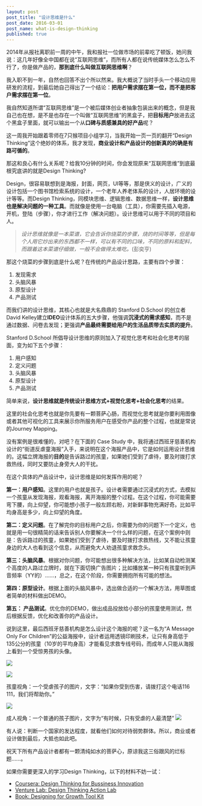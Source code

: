 ```yaml
---
layout: post
post_title: "设计思维是什么"
post_date: 2016-03-01
post_name: what-is-design-thinking
published: true
---
```

2014年从报社离职前一周的中午，我和报社一位做市场的前辈吃了顿饭，她问我说：这几年好像全中国都在说“互联网思维”，而所有人都在说传统媒体怎么怎么不行了，你是做产品的，**那到底什么叫做互联网思维啊**？

我入职不到一年，自然也回答不出个所以然来。我大概说了当时手头一个移动应用研发的流程，到最后她自己得出了一个结论：**把用户需求摆在第一位，而不是把客户需求摆在第一位**。

我自然知道所谓“互联网思维”是一个被后媒体创业者抽象包装出来的概念，但是我自己也在想，是不是也存在一个叫做“互联网思维”的黑盒子，把**目标用户**放进去这个黑盒子里面，就可以输出一个从**口碑与质感兼具的好产品**呢？

这一周我开始跟着零师在7只猴项目小组学习，当我开始一页一页的翻开“Design Thinking”这个绝妙的体系，我才发现，**商业设计和产品设计的创新真的的确是有路可循的**。

那这和良心有什么关系呢？给我10分钟的时间，你会发现原来“互联网思维”到底最根究底讲的就是Design Thinking?

Design，很容易联想到是海报，封面，网页，UI等等，那是侠义的设计，广义的设计包括一个图书馆检索系统的设计，一个老年人养老体系的设计，人居环境的设计等等。而Design Thinking，同模块思维、逻辑思维、数据思维一样，**设计思维也是解决问题的一种工具**。而就像是使用一台电脑（工具），你需要先插入电源，开机，登陆（步骤），你才进行工作（解决问题）。设计思维可以用于不同的项目和人。

> *设计思维就像是一本菜谱，它会告诉你烧菜的步骤，烧的时间等等，但是每个人用它炒出来的东西都不一样，可以有不同的口味，不同的原料和配料，而跟着这本菜谱仔细做，一般不会做得太难吃。*(彭奕亨)

那这个烧菜的步骤到底是什么呢？在传统的产品设计思路，主要有四个步骤：

1. 发现需求
2. 头脑风暴
3. 原型设计
4. 产品测试

而我们讲的设计思维，其核心也就是大名鼎鼎的 Stanford D.School 的创立者David Kelley建立**IDEO**设计体系的五大步骤，他强调**沉浸式的需求感知**，而不是通过数据、问卷去发现；更强调**产品最终需要给用户的生活品质带去实质的提升**。

Stanford D.School 所倡导设计思维的原则加入了视觉化思考和社会化思考的层面，变为如下五个步骤：

1. 用户感知
2. 定义问题
3. 头脑风暴
4. 原型设计
5. 产品测试

简单来说，**设计思维就是传统设计思维方式+视觉化思考+社会化思考**的结果。

这里的社会化思考也就是你先要有一颗菩萨心肠，而视觉化思考就是你要利用图像或者其他可视化的工具来展示你所服务用户在感受你产品的整个过程，也就是常说的Journey Mapping。

没有案例是很难懂的，对吧？在下面的 Case Study 中，我将通过西班牙慈善机构设计的“街道反虐童海报”入手，来说明在这个海报产品中，它是如何运用设计思维的。这幅立牌海报的**目的**是告诉路过的孩童，如果她们受到了虐待，要及时拨打求救热线，同时又要防止身旁大人的干扰。

在这个具体的产品设计中，设计思维是如何发挥作用的呢？

**第一：用户感知**。这里的用户也就是孩子。设计者需要通过沉浸式的方式，去模拟一个孩童从发现海报，观看海报，离开海报的整个过程。在这个过程，你可能需要弯下腰，向上仰望，你可能想小孩子一般左顾右盼，对新鲜事物充满好奇。比如平均身高是多少，向上仰望的角度。

**第二：定义问题**。在了解完你的目标用户之后，你需要为你的问题下一个定义，也就是用一句很精简的话来告诉别人你要解决一个什么样的问题，在这个案例中则是：告诉路过的孩童，如果她们受到了虐待，要及时拨打求救热线，又不能让孩童身边的大人也看到这个信息，从而避免大人劝退孩童求救念头。

**第三：头脑风暴**。根据对你问题，你可能想出很多种解决方法，比如某自动检测某个高度的人路过立牌时，就在下面切换广告图片；比如播放某一种只有孩童听到声音频率（YY的）……，总之，在这个阶段，你需要拥抱所有可能的想法。

**第四：原型设计**。根据上面的头脑风暴中，选出做合适的一个解决方法，用草图或者简单的材料做出DEMO。

**第五： 产品测试**。优化你的DEMO，做出成品投放给小部分的孩童使用测试，然后根据反馈，优化和改善你的产品设计。

说到这里，最后西班牙慈善机构是怎么设计这个海报的呢？这一名为“A Message Only For Children”的公益海报中，设计者运用透镜印刷技术，让只有身高低于135公分的孩童（10岁的平均身高）才能看见求救专线号码，而成年人只能从海报上看到一个受惊男孩的头像。

![](_image/design-thinking/1.png)

![](_image/design-thinking/2.png)

孩童视角：一个受虐孩子的图片，文字：“如果你受到伤害，请拨打这个电话116 111，我们将帮助你。”

![](_image/design-thinking/3.jpg)

成人视角：一个普通的孩子图片，文字为“有时候，只有受虐的人最清楚”
![](_image/design-thinking/4.jpg)

有人说：判断一个国家的发达程度，就看他们如何对待弱势群体。所以，商业或者设计做到最后，大抵也如此吧。

祝天下所有产品设计者都有一颗清纯如水的菩萨心，原谅我这三俗跟风的烂标题……。

如果你需要更深入的学习Design Thinking，以下的材料不妨一试：

- [Coursera: Design Thinking for Bussiness Innovation](https://novoed.com/designthinking) 
- [Venture Lab: Design Thinking Action Lab](https://novoed.com/designthinking)
- [Book: Designing for Growth Tool Kit](http://www.amazon.com/Designing-Growth-Thinking-Managers-Publishing/dp/0231158386)
